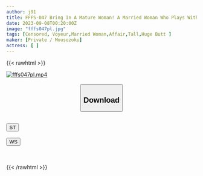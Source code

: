 ```yaml
---
author: j91
title: FFFS-047 Bring In A Mature Woman! A Married Woman Who Plays With Strangers' Sticks All About Voyeur Documents 44 ~A Soggy Cheating With A Younger Career Wife In A Whip Whip Suit Edition~ Miho-san, E Cup, 37 Years Old, Wife In A Whip Whip Suit Working In The Restaurant Industry Nana-san, F Cup, 45 Years Old, IT Worker's Tight Suit Wife Eating Younger
date: 2023-09-08T00:20:00Z
image: "fffs047pl.jpg"
tags: [Censored, Voyeur,Married Woman,Affair,Tall,Huge Butt	]
maker: [Private / Mousozoku]
actress: [ ]
---
```



{{< rawhtml >}}

<div class="video" data-videoid="QyVLOmBa1wC0Xxa">
    <a href="javascript:;">
        <img src="https://my.j91.asia/posts/fffs047pl/fffs047pl.jpg" width="WIDTH" height="HEIGHT" alt="fffs047pl.mp4" loading="lazy">
    </a>
</div>

<script type="text/javascript" src="https://j91.asia/asset/on-demand-st.js"></script>

<br>
  <link rel="stylesheet" href="https://j91.asia/asset/bs5.css">
  
  <center>
  <button class="btn btn-primary" type="button" data-bs-toggle="collapse" data-bs-target=".multi-collapse" aria-expanded="false" aria-controls="multiCollapseExample1 multiCollapseExample2"><h2>Download</h2></button></center>
</p>
<div class="row">
  <div class="col">
    <div class="collapse multi-collapse" id="multiCollapseExample1">
      <div class="card card-body">
	      	      <br>
<div class="buttons">  
<a href="https://streamtape.to/v/QyVLOmBa1wC0Xxa"><button class="btn-hover color-3"><i class="fa fa-download"></i> ST</button></a></div>
    </div>
  </div>
</div>
  <div class="col">
    <div class="collapse multi-collapse" id="multiCollapseExample2">
      <div class="card card-body">
	      <br>
<div class="buttons">
    <a href="https://wolfstream.tv/w5v1jbbjm4cr"><button class="btn-hover color-9"><i class="fa fa-download"></i> WS</button></a></div>
<br><br>
      </div>
    </div>
  </div>
</div>

{{< /rawhtml >}}
